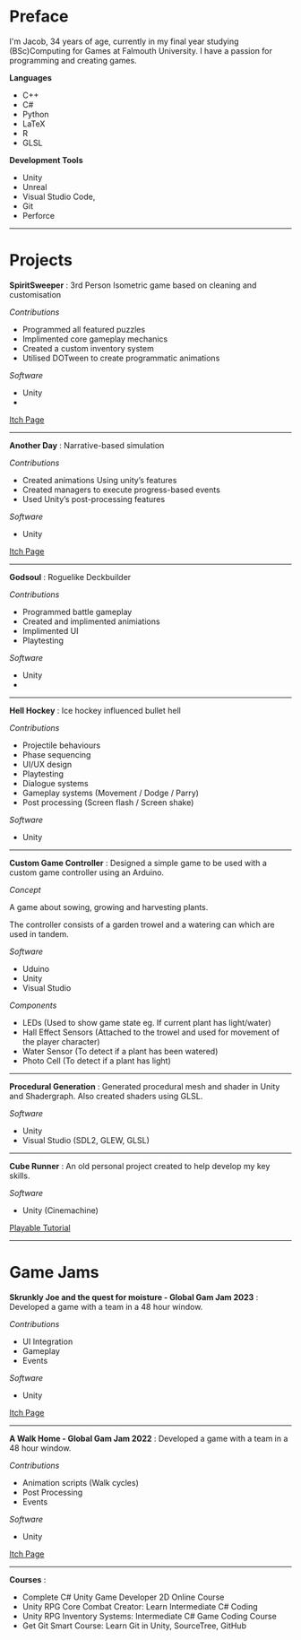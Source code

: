 # Preface
I'm Jacob, 34 years of age, currently in my final year studying (BSc)Computing for Games at Falmouth University. I have a passion for programming and creating games.

**Languages**

- C++
- C#
- Python
- LaTeX
- R
- GLSL

**Development Tools**

- Unity
- Unreal 
- Visual Studio Code, 
- Git 
- Perforce

---

# Projects

**SpiritSweeper** : 3rd Person Isometric game based on cleaning and customisation

*Contributions*
- Programmed all featured puzzles
- Implimented core gameplay mechanics
- Created a custom inventory system
- Utilised DOTween to create programmatic animations

*Software*
- Unity
- 
[Itch Page](https://strange-folk-studios.itch.io/spiritsweeper)

---

**Another Day** : Narrative-based simulation

*Contributions*
- Created animations Using unity’s features
- Created managers to execute progress-based events
- Used Unity’s post-processing features

*Software*
- Unity

[Itch Page](https://another-dollar-studios.itch.io/another-day)

---

**Godsoul** : Roguelike Deckbuilder

*Contributions*
- Programmed battle gameplay
- Created and implimented animiations
- Implimented UI
- Playtesting

*Software*
- Unity
- 
---

**Hell Hockey** : Ice hockey influenced bullet hell

*Contributions*
- Projectile behaviours
- Phase sequencing
- UI/UX design
- Playtesting
- Dialogue systems 
- Gameplay systems (Movement / Dodge / Parry)
- Post processing (Screen flash / Screen shake)

*Software*
- Unity

---

**Custom Game Controller** : Designed a simple game to be used with a custom game controller using an Arduino. 

*Concept*

A game about sowing, growing and harvesting plants.

The controller consists of a garden trowel and a watering can which are used in tandem.

*Software*
- Uduino
- Unity
- Visual Studio

*Components*
- LEDs (Used to show game state eg. If current plant has light/water)
- Hall Effect Sensors (Attached to the trowel and used for movement of the player character)
- Water Sensor (To detect if a plant has been watered)
- Photo Cell (To detect if a plant has light)

---

**Procedural Generation** : Generated procedural mesh and shader in Unity and Shadergraph. Also created shaders using GLSL.

*Software*
- Unity
- Visual Studio (SDL2, GLEW, GLSL)

---

**Cube Runner** : An old personal project created to help develop my key skills.

*Software*
- Unity (Cinemachine)

[Playable Tutorial](https://sharemygame.com/@Mo0mba/added-colours)

---

# Game Jams

**Skrunkly Joe and the quest for moisture  - Global Gam Jam 2023** : Developed a game with a team in a 48 hour window. 

*Contributions*
- UI Integration
- Gameplay
- Events

*Software*
- Unity

[Itch Page](https://skrunklyjoe.itch.io/skrunkly-joe-and-the-quest-for-moisture)

---

**A Walk Home - Global Gam Jam 2022** : Developed a game with a team in a 48 hour window. 

*Contributions*
- Animation scripts (Walk cycles)
- Post Processing
- Events

*Software*
- Unity

[Itch Page](https://katie-campkin.itch.io/a-walk-home)

---

**Courses** : 

- Complete C# Unity Game Developer 2D Online Course
- Unity RPG Core Combat Creator: Learn Intermediate C# Coding
- Unity RPG Inventory Systems: Intermediate C# Game Coding Course
- Get Git Smart Course: Learn Git in Unity, SourceTree, GitHub



